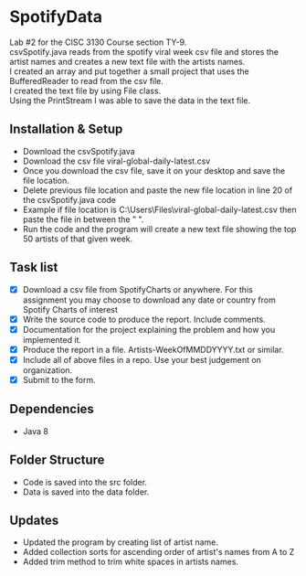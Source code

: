 # SpotifyData
<space> Lab #2 for the CISC 3130 Course section TY-9.\
csvSpotify.java reads from the spotify viral week csv file and stores the artist names and creates a new text file with the artists names.\
I created an array and put together a small project that uses the BufferedReader to read from the csv file.\
I created the text file by using File class.\
Using the PrintStream I was able to save the data in the text file.  

## Installation & Setup
- Download the csvSpotify.java
- Download the csv file viral-global-daily-latest.csv
- Once you download the csv file, save it on your desktop and save the file location.
- Delete previous file location and paste the new file location in line 20 of the csvSpotify.java code
- Example if file location is C:\Users\Files\viral-global-daily-latest.csv then paste the file in between the " ".
- Run the code and the program will create a new text file showing the top 50 artists of that given week.

## Task list
- [x] Download a csv file from SpotifyCharts or anywhere. For this assignment you may choose to download any date or country from Spotify Charts of interest
- [x] Write the source code to produce the report. Include comments.
- [x] Documentation for the project explaining the problem and how you implemented it.
- [x] Produce the report in a file. Artists-WeekOfMMDDYYYY.txt or similar.
- [x] Include all of above files in a repo. Use your best judgement on organization.
- [x] Submit to the form.

## Dependencies
- Java 8 

## Folder Structure
- Code is saved into the src folder.
- Data is saved into the data folder.

## Updates
- Updated the program by creating list of artist name.
- Added collection sorts for ascending order of artist's names from A to Z
- Added trim method to trim white spaces in artists names.
